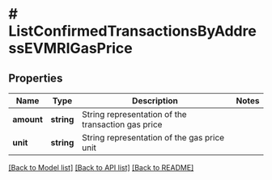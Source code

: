 # # ListConfirmedTransactionsByAddressEVMRIGasPrice

## Properties

Name | Type | Description | Notes
------------ | ------------- | ------------- | -------------
**amount** | **string** | String representation of the transaction gas price |
**unit** | **string** | String representation of the gas price unit |

[[Back to Model list]](../../README.md#models) [[Back to API list]](../../README.md#endpoints) [[Back to README]](../../README.md)

